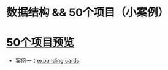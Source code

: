 # 数据结构 && 50个项目（小案例）
# [50个项目预览](https://50projects50days.com/ '项目参考地址')
+ 案例一：[expanding cards](https://yongjieyuan.github.io/data-structure/50projects/expanding-Cards/index.html '伸缩卡片')

 
